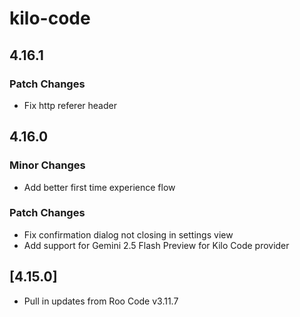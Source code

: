 # kilo-code

## 4.16.1

### Patch Changes

- Fix http referer header

## 4.16.0

### Minor Changes

- Add better first time experience flow

### Patch Changes

- Fix confirmation dialog not closing in settings view
- Add support for Gemini 2.5 Flash Preview for Kilo Code provider

## [4.15.0]

- Pull in updates from Roo Code v3.11.7
